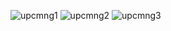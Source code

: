
![upcmng1](https://user-images.githubusercontent.com/98634205/177037778-c268b4c6-ddcd-42ad-9ed6-2fab6eaa437a.jpg)
![upcmng2](https://user-images.githubusercontent.com/98634205/177037805-ca3880a9-ab48-4407-8e2e-c6d8110295ec.jpg)
![upcmng3](https://user-images.githubusercontent.com/98634205/177037860-ce944f30-fe4a-4cfd-b759-74b82bacdcb0.jpg)
